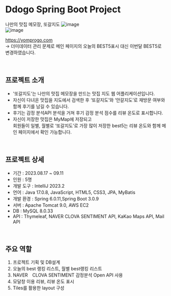 # Ddogo Spring Boot Project
나만의 맛집 메모장, 또갈지도
![image](https://github.com/mini-son/DdogoProject/assets/134951047/81b6408c-7941-49ef-86a5-565d6dee1ce4)  
![image](https://github.com/mini-son/DdogoProject/assets/134951047/5a121138-ebaa-44d4-8b4e-54c4d5323a37)

https://yomprogo.com  
-> 더미데이터 관리 문제로 메인 페이지의 오늘의 BEST5표시 대신 이번달 BEST5로 변경하였습니다.  
   
   
<br/> 

## 프로젝트 소개
 - '또갈지도'는 나만의 맛집 메모장을 만드는 맛집 지도 웹 어플리케이션입니다.  
 - 자신이 다녀온 맛집을 지도에서 검색한 후 ‘또갈지도’와 ‘안갈지도’로 재방문 여부와 함께 후기를 남길 수 있습니다.  
 - 후기는 감정 분석API 분석을 거쳐 후기 감정 분석 점수를 리뷰 온도로 표시합니다.  
 - 자신이 저장한 맛집은 MyMap에 저장되고  
 회원들이 일별, 월별로 ‘또갈지도’로 가장 많이 저장한 best5는 리뷰 온도와 함께 메인 페이지에서 확인 가능합니다.  
  
<br/>   
   
## 프로젝트 상세
- 기간 : 2023.08.17 ~ 09.11  
- 인원 : 5명  
- 개발 도구 : IntelliJ 2023.2  
- 언어 : Java 17.0.8,  JavaScript, HTML5, CSS3, JPA, MyBatis  
- 개발 환경 : Spring 6.0.11,Spring Boot 3.0.9  
- 서버 : Apache Tomcat 9.0, AWS EC2  
- DB : MySQL 8.0.33  
- API : Thymeleaf, NAVER CLOVA SENTIMENT API, KaKao Maps API, Mail API  
  
<br/>   
  
## 주요 역할
1. 프로젝트 기획 및 DB설계
2. 오늘의 best 랭킹 리스트, 월별 best랭킹 리스트
3. NAVER　CLOVA SENTIMENT 감정분석 Open API 사용
4. 모달창 이용 리뷰, 리뷰 온도 표시
5. Tiles를 활용한 layout 구성
     
  
